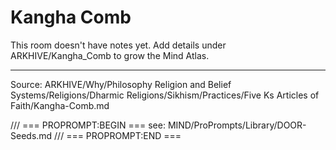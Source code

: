 # Kangha Comb

This room doesn't have notes yet. Add details under ARKHIVE/Kangha_Comb to grow the Mind Atlas.

---
Source: ARKHIVE/Why/Philosophy Religion and Belief Systems/Religions/Dharmic Religions/Sikhism/Practices/Five Ks Articles of Faith/Kangha-Comb.md

/// === PROPROMPT:BEGIN ===
see: MIND/ProPrompts/Library/DOOR-Seeds.md
/// === PROPROMPT:END ===
